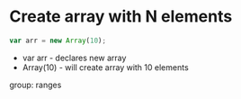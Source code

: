 # Create array with N elements

```javascript
var arr = new Array(10);
```

- var arr - declares new array
- Array(10) - will create array with 10 elements

group: ranges
